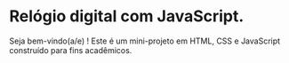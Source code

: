 # Relógio digital com JavaScript.

Seja bem-vindo(a/e) ! Este é um mini-projeto em HTML, CSS e JavaScript construído para fins acadêmicos.
